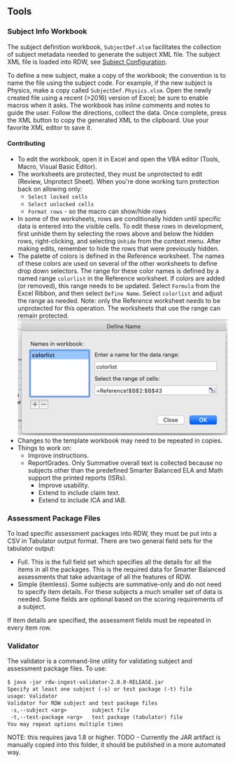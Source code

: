 ## Tools

### Subject Info Workbook

The subject definition workbook, `SubjectDef.xlsm` facilitates the collection of subject metadata needed to generate the subject XML file.
The subject XML file is loaded into RDW, see [Subject Configuration](../docs/Runbook.SystemConfiguration.md#subjects).

To define a new subject, make a copy of the workbook; the convention is to name the file using the subject code.
For example, if the new subject is Physics, make a copy called `SubjectDef.Physics.xlsm`.
Open the newly created file using a recent (>2016) version of Excel; be sure to enable macros when it asks.
The workbook has inline comments and notes to guide the user. Follow the directions, collect the data.
Once complete, press the XML button to copy the generated XML to the clipboard. Use your favorite XML editor to save it.

#### Contributing

* To edit the workbook, open it in Excel and open the VBA editor (Tools, Macro, Visual Basic Editor).
* The worksheets are protected, they must be unprotected to edit (Review, Unprotect Sheet). When you're done working turn protection back on allowing only:
    * `Select locked cells`
    * `Select unlocked cells`
    * `Format rows` - so the macro can show/hide rows
* In some of the worksheets, rows are conditionally hidden until specific data is
entered into the visible cells. To edit these rows in development, first unhide them
by selecting the rows above and below the hidden rows, right-clicking, and selecting
`Unhide` from the context menu. After making edits, remember to hide the rows that
were previously hidden.
* The palette of colors is defined in the Reference worksheet. The names of these
colors are used on several of the other worksheets to define drop down selectors.
The range for these color names is defined by a named range `colorlist` in the
Reference worksheet. If colors are added (or removed), this range needs to be
updated. Select `Formula` from the Excel Ribbon, and then select `Define Name`.
Select `colorlist` and adjust the range as needed. Note: only the Reference
worksheet needs to be unprotected for this operation. The worksheets that use the
range can remain protected.
![Range Edit Dialog](images/colorlist_range_edit.png)
* Changes to the template workbook may need to be repeated in copies.
* Things to work on:
    * Improve instructions.
    * ReportGrades. Only Summative overall text is collected because no subjects other than the predefined Smarter Balanced ELA and Math support the printed reports (ISRs).
        * Improve usability.
        * Extend to include claim text.
        * Extend to include ICA and IAB. 


### Assessment Package Files

To load specific assessment packages into RDW, they must be put into a CSV in Tabulator output format.
There are two general field sets for the tabulator output:
* Full. This is the full field set which specifies all the details for all the items in all the packages. This is the required data for Smarter Balanced assessments that take advantage of all the features of RDW.
* Simple (itemless). Some subjects are summative-only and do not need to specify item details. For these subjects a much smaller set of data is needed.
Some fields are optional based on the scoring requirements of a subject.

If item details are specified, the assessment fields must be repeated in every item row.


### Validator

The validator is a command-line utility for validating subject and assessment package files.
To use:
```
$ java -jar rdw-ingest-validator-2.0.0-RELEASE.jar 
Specify at least one subject (-s) or test package (-t) file
usage: Validator
Validator for RDW subject and test package files
 -s,--subject <arg>        subject file
 -t,--test-package <arg>   test package (tabulator) file
You may repeat options multiple times
```
NOTE: this requires java 1.8 or higher.
TODO - Currently the JAR artifact is manually copied into this folder, it should be published in a more automated way. 
